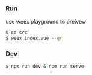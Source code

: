 
### Run
use weex playground to preivew
```bash
$ cd src
$ weex index.vue --qr
```

### Dev
```bash
$ npm run dev & npm run serve
```